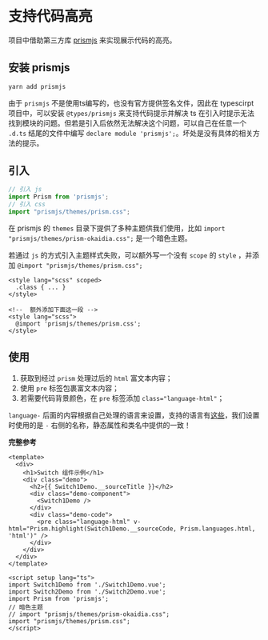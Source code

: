# 支持代码高亮

项目中借助第三方库 [prismjs](https://prismjs.com/) 来实现展示代码的高亮。

## 安装 prismjs

```bash
yarn add prismjs
```

由于 `prismjs` 不是使用ts编写的，也没有官方提供签名文件，因此在 typescirpt 项目中，可以安装 `@types/prismjs` 来支持代码提示并解决 ts 在引入时提示无法找到模块的问题。但若是引入后依然无法解决这个问题，可以自己在任意一个 `.d.ts` 结尾的文件中编写 `declare module 'prismjs';`。坏处是没有具体的相关方法的提示。

## 引入

```ts
// 引入 js
import Prism from 'prismjs';
// 引入 css
import "prismjs/themes/prism.css";
```

在 prismjs 的 `themes` 目录下提供了多种主题供我们使用，比如 `import "prismjs/themes/prism-okaidia.css";` 是一个暗色主题。

若通过 `js` 的方式引入主题样式失败，可以额外写一个没有 `scope` 的 `style` ，并添加 `@import "prismjs/themes/prism.css";`

```vue
<style lang="scss" scoped>
  .class { ... }
</style>

<!--  额外添加下面这一段 -->
<style lang="scss">
  @import 'prismjs/themes/prism.css';
</style>
```

## 使用

1. 获取到经过 `prism` 处理过后的 `html` 富文本内容；
2. 使用 `pre` 标签包裹富文本内容；
3. 若需要代码背景颜色，在 `pre` 标签添加 `class="language-html"`；

`language-` 后面的内容根据自己处理的语言来设置，支持的语言有[这些](https://prismjs.com/#supported-languages)，我们设置时使用的是 `-` 右侧的名称，静态属性和类名中提供的一致！

**完整参考**

```vue {10}
<template>
  <div>
    <h1>Switch 组件示例</h1>
    <div class="demo">
      <h2>{{ Switch1Demo.__sourceTitle }}</h2>
      <div class="demo-component">
        <Switch1Demo />
      </div>
      <div class="demo-code">
        <pre class="language-html" v-html="Prism.highlight(Switch1Demo.__sourceCode, Prism.languages.html, 'html')" />
      </div>
    </div>
  </div>
</template>

<script setup lang="ts">
import Switch1Demo from './Switch1Demo.vue';
import Switch2Demo from './Switch2Demo.vue';
import Prism from 'prismjs';
// 暗色主题
// import "prismjs/themes/prism-okaidia.css";
import "prismjs/themes/prism.css";
</script>
```
